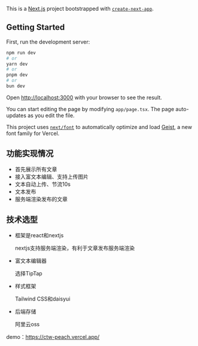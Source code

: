 This is a [Next.js](https://nextjs.org) project bootstrapped with [`create-next-app`](https://nextjs.org/docs/app/api-reference/cli/create-next-app).

## Getting Started

First, run the development server:

```bash
npm run dev
# or
yarn dev
# or
pnpm dev
# or
bun dev
```

Open [http://localhost:3000](http://localhost:3000) with your browser to see the result.

You can start editing the page by modifying `app/page.tsx`. The page auto-updates as you edit the file.

This project uses [`next/font`](https://nextjs.org/docs/app/building-your-application/optimizing/fonts) to automatically optimize and load [Geist](https://vercel.com/font), a new font family for Vercel.

## 功能实现情况
- 首先展示所有文章
- 接入富文本编辑、支持上传图片
- 文本自动上传、节流10s
- 文本发布
- 服务端渲染发布的文章

## 技术选型

- 框架是react和nextjs

  nextjs支持服务端渲染，有利于文章发布服务端渲染

- 富文本编辑器

  选择TipTap

- 样式框架

  Tailwind CSS和daisyui

- 后端存储

  阿里云oss

demo：https://ctw-peach.vercel.app/


